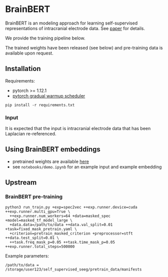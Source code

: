 # BrainBERT

BrainBERT is an modeling approach for learning self-supervised representations of intracranial electrode data. See [paper](https://arxiv.org/abs/2302.14367) for details.

We provide the training pipeline below.

The trained weights have been released (see below) and pre-training data is available upon request.

## Installation
Requirements:
- pytorch >= 1.12.1
- [pytorch gradual warmup scheduler](https://github.com/ildoonet/pytorch-gradual-warmup-lr)

```
pip install -r requirements.txt
```

### Input
It is expected that the input is intracranial electrode data that has been Laplacian re-referenced.

## Using BrainBERT embeddings
- pretrained weights are available [here](https://drive.google.com/file/d/14ZBOafR7RJ4A6TsurOXjFVMXiVH6Kd_Q/view?usp=sharing)
- see `notebooks/demo.ipynb` for an example input and example embedding

## Upstream
### BrainBERT pre-training
```
python3 run_train.py +exp=spec2vec ++exp.runner.device=cuda ++exp.runner.multi_gpu=True \
  ++exp.runner.num_workers=64 +data=masked_spec +model=masked_tf_model_large \
  +data.data=/path/to/data ++data.val_split=0.01 +task=fixed_mask_pretrain.yaml \
  +criterion=pretrain_masked_criterion +preprocessor=stft ++data.test_split=0.01 \
  ++task.freq_mask_p=0.05 ++task.time_mask_p=0.05 ++exp.runner.total_steps=500000
```
Example parameters:
```
/path/to/data = /storage/user123/self_supervised_seeg/pretrain_data/manifests
```
